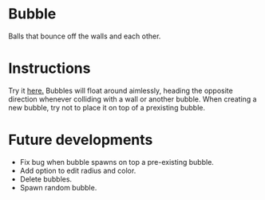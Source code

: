# Bubble
Balls that bounce off the walls and each other.

# Instructions
Try it [here.](https://dl.dropboxusercontent.com/u/222607174/Bubble/index.html)
Bubbles will float around aimlessly, heading the opposite direction whenever colliding with a wall or 
another bubble.
When creating a new bubble, try not to place it on top of a prexisting bubble.

# Future developments
+ Fix bug when bubble spawns on top a pre-existing bubble.
+ Add option to edit radius and color.
+ Delete bubbles.
+ Spawn random bubble.
